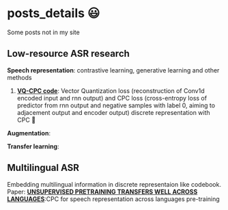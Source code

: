 # posts_details :smiley:
Some posts not in my site  

## Low-resource ASR research
**Speech representation**: contrastive learning, generative learning and other methods  
1. **[VQ-CPC code](https://github.com/ReinholdM/VectorQuantizedCPC)**: Vector Quantization loss (reconstruction of  Conv1d encoded input and rnn output) and CPC loss (cross-entropy loss of predictor from rnn output and negative samples with label 0, aiming to adjacement output and encoder output) discrete representation with CPC :ocean:  

**Augmentation**:  

**Transfer learning**:  

## Multilingual ASR
Embedding multilingual information in discrete representaion like codebook.
Paper: **[UNSUPERVISED PRETRAINING TRANSFERS WELL ACROSS LANGUAGES](https://arxiv.org/pdf/2002.02848.pdf)**:CPC for speech representation across languages pre-training
